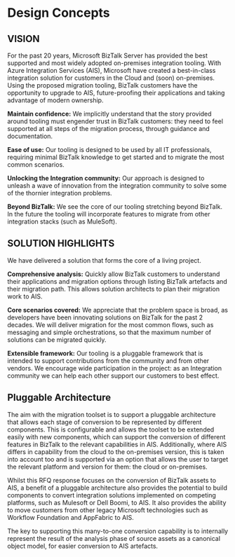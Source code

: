 # Design Concepts

## VISION
For the past 20 years, Microsoft BizTalk Server has provided the best supported and most widely 
adopted on-premises integration tooling.  With Azure Integration Services (AIS), Microsoft have 
created a best-in-class integration solution for customers in the Cloud and (soon) on-premises.  
Using the proposed migration tooling, BizTalk customers have the opportunity to upgrade to AIS, 
future-proofing their applications and taking advantage of modern ownership.

**Maintain confidence:** We implicitly understand that the story provided around tooling must 
engender trust in BizTalk customers: they need to feel supported at all steps of the migration 
process, through guidance and documentation.

**Ease of use:**  Our tooling is designed to be used by all IT professionals, requiring minimal 
BizTalk knowledge to get started and to migrate the most common scenarios.

**Unlocking the Integration community:**  Our approach is designed to unleash a wave of innovation 
from the integration community to solve some of the thornier integration problems.  

**Beyond BizTalk:** We see the core of our tooling stretching beyond BizTalk.  In the future the 
tooling will incorporate features to migrate from other integration stacks (such as MuleSoft).

## SOLUTION HIGHLIGHTS
We have delivered a solution that forms the core of a living project.

**Comprehensive analysis:**  Quickly allow BizTalk customers to understand their applications and migration options through listing BizTalk artefacts and their migration path.  This allows solution architects to plan their migration work to AIS.

**Core scenarios covered:** We appreciate that the problem space is broad, as developers have been innovating solutions on BizTalk for the past 2 decades.  We will deliver migration for the most common flows, such as messaging and simple orchestrations, so that the maximum number of solutions can be migrated quickly.

**Extensible framework:** Our tooling is a pluggable framework that is intended to support contributions from the community and from other vendors.  We encourage wide participation in the project: as an Integration community we can help each other support our customers to best effect.

## Pluggable Architecture

The aim with the migration toolset is to support a pluggable architecture that allows each stage of conversion to be represented by different components.  This is configurable and allows the toolset to be extended easily with new components, which can support the conversion of different features in BizTalk to the relevant capabilities in AIS.  Additionally, where AIS differs in capability from the cloud to the on-premises version, this is taken into account too and is supported via an option that allows the user to target the relevant platform and version for them: the cloud or on-premises.

Whilst this RFQ response focuses on the conversion of BizTalk assets to AIS, a benefit of a pluggable architecture also provides the potential to build components to convert integration solutions implemented on competing platforms, such as Mulesoft or Dell Boomi, to AIS.  It also provides the ability to move customers from other legacy Microsoft technologies such as Workflow Foundation and AppFabric to AIS.

The key to supporting this many-to-one conversion capability is to internally represent the result of the analysis phase of source assets as a canonical object model, for easier conversion to AIS artefacts.

